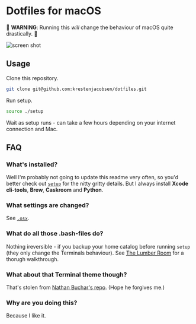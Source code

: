 # Dotfiles for macOS

:rotating_light: **WARNING**: Running this *will* change the behaviour of macOS quite drastically. :rotating_light:

![screen shot](https://github.com/krestenjacobsen/dotfiles/blob/master/screenshot.png)

## Usage

Clone this repository.

```bash
git clone git@github.com:krestenjacobsen/dotfiles.git
```

Run setup.

```bash
source ./setup
```

Wait as setup runs - can take a few hours depending on your internet connection and Mac.

## FAQ

### What's installed?

Well I'm probably not going to update this readme very often, so you'd better check out  [`setup`](https://github.com/krestenjacobsen/dotfiles/blob/master/setup) for the nitty gritty details. But I always install **Xcode cli-tools**, **Brew**, **Caskroom** and **Python**.


### What settings are changed?

See [`.osx`](https://github.com/krestenjacobsen/dotfiles/blob/master/.osx).

### What do all those .bash-files do?

Nothing ireversible - if you backup your home catalog before running `setup` (they only change the Terminals behaviour). See  [The Lumber Room](https://shreevatsa.wordpress.com/2008/03/30/zshbash-startup-files-loading-order-bashrc-zshrc-etc/) for a thorugh walkthrough.

### What about that Terminal theme though?

That's stolen from [Nathan Buchar's repo](https://github.com/nathanbuchar/atom-one-dark-terminal). (Hope he forgives me.)

### Why are you doing this?

Because I like it.
